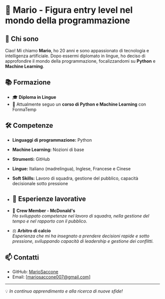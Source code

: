 # 💼 Mario - Figura entry level nel mondo della programmazione

## 👋 Chi sono
Ciao! Mi chiamo **Mario**, ho 20 anni e sono appassionato di tecnologia e intelligenza artificiale. Dopo essermi diplomato in lingue, ho deciso di approfondire il mondo della programmazione, focalizzandomi su **Python** e **Machine Learning**.

## 📚 Formazione
- 🎓 **Diploma in Lingue**
- 📖 Attualmente seguo un **corso di Python e Machine Learning** con FormaTemp

## 🛠️ Competenze
- **Linguaggi di programmazione:** Python
- **Machine Learning:** Nozioni di base
- **Strumenti:** GitHub
- **Lingue:** Italiano (madrelingua), Inglese, Francese e Cinese
- **Soft Skills:** Lavoro di squadra, gestione del pubblico, capacità decisionale sotto pressione

- ## 💼 Esperienze lavorative
- 🍔 **Crew Member - McDonald's**  
  *Ho sviluppato competenze nel lavoro di squadra, nella gestione del tempo e nel rapporto con il pubblico.*
- ⚖️ **Arbitro di calcio**  
  *Esperienza che mi ha insegnato a prendere decisioni rapide e sotto pressione, sviluppando capacità di leadership e gestione dei conflitti.*

## 📫 Contatti
- GitHub: [MarioSaccone](https://github.com/MarioSaccone)
- Email: [mariosaccone007@gmail.com]

---
💡 *In continuo apprendimento e alla ricerca di nuove sfide!*
